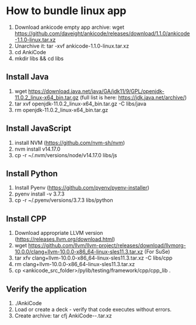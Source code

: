# How to bundle linux app

1. Download ankicode empty app archive: wget https://github.com/daveight/ankicode/releases/download/1.1.0/ankicode-1.1.0-linux.tar.xz
2. Unarchive it: tar -xvf ankicode-1.1.0-linux.tar.xz
3. cd AnkiCode
4. mkdir libs && cd libs

## Install Java
1. wget https://download.java.net/java/GA/jdk11/9/GPL/openjdk-11.0.2_linux-x64_bin.tar.gz (full list is here: https://jdk.java.net/archive/)
2. tar xvf openjdk-11.0.2_linux-x64_bin.tar.gz -C libs/java
3. rm openjdk-11.0.2_linux-x64_bin.tar.gz

## Install JavaScript
1. install NVM (https://github.com/nvm-sh/nvm)
2. nvm install v14.17.0
3. cp -r ~/.nvm/versions/node/v14.17.0 libs/js

## Install Python
1. Install Pyenv (https://github.com/pyenv/pyenv-installer)
2. pyenv install -v 3.7.3
3. cp -r ~/.pyenv/versions/3.7.3 libs/python

## Install CPP
1. Download appropriate LLVM version (https://releases.llvm.org/download.html)
2. wget https://github.com/llvm/llvm-project/releases/download/llvmorg-10.0.0/clang+llvm-10.0.0-x86_64-linux-sles11.3.tar.xz (For SuSe)
3. tar xfv clang+llvm-10.0.0-x86_64-linux-sles11.3.tar.xz -C libs/cpp
4. rm clang+llvm-10.0.0-x86_64-linux-sles11.3.tar.xz
5. cp <ankicode_src_folder>/pylib/testing/framework/cpp/cpp_lib .

## Verify the application
1. ./AnkiCode
2. Load or create a deck - verify that code executes without errors.
2. Create archive: tar cfj AnkiCode-<version>-<Linux Distro>.tar.xz

